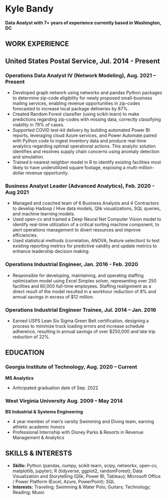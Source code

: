 # Kyle Bandy
**Data Analyst with 7+ years of experience currently based in Washington, DC**

## WORK EXPERIENCE
## United States Postal Service,  						     Jul. 2014 - Present
### Operations Data Analyst IV (Network Modeling), 				        Aug. 2021 – Present
- Developed graph network using networkx and pandas Python packages to determine zip-code eligibility for newly proposed small-business mailing services, enabling revenue opportunities in zip-codes forecasted to increase local package deliveries by 87%.
- Created Random Forest classifier (using scikit-learn) to make predictions regarding zip-codes with missing data, correctly classifying viability in 79% of cases.
- Supported COVID test-kit delivery by building automated Power BI reports, leveraging cloud Azure services, and Power Automate paired with Python code to ingest inventory data and produce real-time analytics regarding optimal operational actions. This analytic solution identifies and resolves supply chain concerns using anomaly detection and simulation.
- Trained k-nearest neighbor model in R to identify existing facilities most likely to have underutilized square footage, exposing a multi-million-dollar revenue opportunity.
### Business Analyst Leader (Advanced Analytics),				       Feb. 2020 - Aug 2021
- Managed and coached team of 6 Business Analysts and 4 Contractors to develop Hadoop / Hive data models, Qlik visualizations, SQL queries, and machine learning models.
- Used open-cv and trained a Deep Neural Net Computer Vision model to identify real-time utilization of a critical sorting machine component, to alert operations management to divert resources and improve efficiencies.
- Used statistical methods (correlation, ANOVA, feature selection) to test existing reporting metrics for predictive validity and update metrics to enhance leadership decision making.
### Operations Industrial Engineer, 							       Jan. 2016 - Feb. 2020
- Responsible for developing, maintaining, and operating staffing optimization model using Excel Simplex solver, representing over 250 facilities and 60,000 full-time employees. Staffing realignment as a direct result of the model resulted in a workhour reduction of 8% and annual savings in excess of $12 million.
### Operations Industrial Engineer Trainee, 					       Jul. 2014 – Jan. 2016
- Earned USPS Lean Six Sigma Green Belt certification, designing a process to minimize truck loading errors and increase schedule adherence, resulting in annual savings of over $250,000 and late trip reduction of 22%.

## EDUCATION
### Georgia Institute of Technology, 						         Aug. 2020 – Current
**MS Analytics**
- Anticipated graduation date of Sep. 2022
### West Virginia University 								      Aug. 2009 – May 2014
**BS Industrial & Systems Engineering**
- 4 year member of men’s varsity Swimming and Diving team, earning athletic academic honors
- Professional Internship with Disney Parks & Resorts in Revenue Management & Analytics

## SKILLS & INTERESTS
- **Skills:** Python (pandas, numpy, scikit-learn, scipy, networkx, open-cv, matplotlib, jupyter); R (tidyverse, ggplot2, randomForest); Data Visualization and Storytelling (Qlik, Power BI, Tableau); Microsoft Office / Power Platform (Excel, Azure, PowerPoint); SQL
- **Interests:** Traveling; Swimming & Water Polo; Guitars; Technology; Reading; Music

